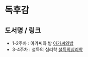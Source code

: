 # 독후감

## 도서명 / 링크
* 1-2주차 : 아가씨와 밤
            [아가씨와밤](https://github.com/lafamila/Custom/blob/main/Week1-2.md "1-2주차")
* 3-4주차 : 설득의 심리학
          [설득의심리학](https://github.com/lafamila/Custom/blob/main/Week3-4.md "3주차")
